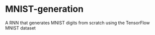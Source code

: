 # MNIST-generation
A RNN that generates MNIST digits from scratch using the TensorFlow MNIST dataset
